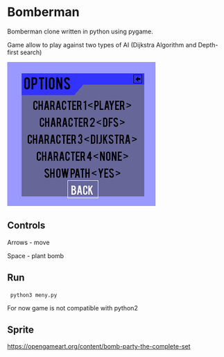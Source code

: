 # Bomberman 
 
Bomberman clone written in python using pygame. 
 
Game allow to play against two types of AI (Dijkstra Algorithm and Depth-first search) 
 
![](images/git1.png)
 
## Controls 
Arrows - move 

Space - plant bomb 
 
## Run 
`` 
python3 meny.py 
`` 
 
For now game is not compatible with python2 
## Sprite 
 
https://opengameart.org/content/bomb-party-the-complete-set 